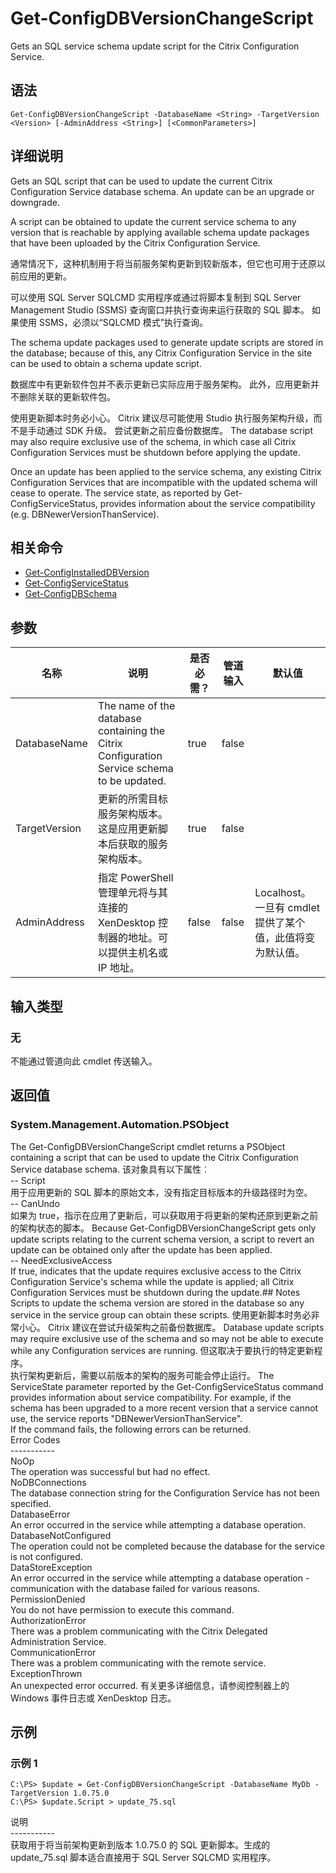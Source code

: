 # Get-ConfigDBVersionChangeScript

Gets an SQL service schema update script for the Citrix Configuration Service.

## 语法

    Get-ConfigDBVersionChangeScript -DatabaseName <String> -TargetVersion <Version> [-AdminAddress <String>] [<CommonParameters>]
    

## 详细说明

Gets an SQL script that can be used to update the current Citrix Configuration Service database schema. An update can be an upgrade or downgrade.

A script can be obtained to update the current service schema to any version that is reachable by applying available schema update packages that have been uploaded by the Citrix Configuration Service.

通常情况下，这种机制用于将当前服务架构更新到较新版本，但它也可用于还原以前应用的更新。

可以使用 SQL Server SQLCMD 实用程序或通过将脚本复制到 SQL Server Management Studio (SSMS) 查询窗口并执行查询来运行获取的 SQL 脚本。 如果使用 SSMS，必须以“SQLCMD 模式”执行查询。

The schema update packages used to generate update scripts are stored in the database; because of this, any Citrix Configuration Service in the site can be used to obtain a schema update script.

数据库中有更新软件包并不表示更新已实际应用于服务架构。 此外，应用更新并不删除关联的更新软件包。

使用更新脚本时务必小心。 Citrix 建议尽可能使用 Studio 执行服务架构升级，而不是手动通过 SDK 升级。 尝试更新之前应备份数据库。 The database script may also require exclusive use of the schema, in which case all Citrix Configuration Services must be shutdown before applying the update.

Once an update has been applied to the service schema, any existing Citrix Configuration Services that are incompatible with the updated schema will cease to operate. The service state, as reported by Get-ConfigServiceStatus, provides information about the service compatibility (e.g. DBNewerVersionThanService).

## 相关命令

- [Get-ConfigInstalledDBVersion](Get-ConfigInstalledDBVersion.html)
- [Get-ConfigServiceStatus](Get-ConfigServiceStatus.html)
- [Get-ConfigDBSchema](Get-ConfigDBSchema.html)

## 参数

| 名称            | 说明                                                                                         | 是否必需？ | 管道输入  | 默认值                                   |
| ------------- | ------------------------------------------------------------------------------------------ | ----- | ----- | ------------------------------------- |
| DatabaseName  | The name of the database containing the Citrix Configuration Service schema to be updated. | true  | false |                                       |
| TargetVersion | 更新的所需目标服务架构版本。这是应用更新脚本后获取的服务架构版本。                                                          | true  | false |                                       |
| AdminAddress  | 指定 PowerShell 管理单元将与其连接的 XenDesktop 控制器的地址。可以提供主机名或 IP 地址。                                 | false | false | Localhost。一旦有 cmdlet 提供了某个值，此值将变为默认值。 |

## 输入类型

### 无

不能通过管道向此 cmdlet 传送输入。

## 返回值

### System.Management.Automation.PSObject

The Get-ConfigDBVersionChangeScript cmdlet returns a PSObject containing a script that can be used to update the Citrix Configuration Service database schema. 该对象具有以下属性︰  
-- Script  
用于应用更新的 SQL 脚本的原始文本，没有指定目标版本的升级路径时为空。  
-- CanUndo  
如果为 true，指示在应用了更新后，可以获取用于将更新的架构还原到更新之前的架构状态的脚本。 Because Get-ConfigDBVersionChangeScript gets only update scripts relating to the current schema version, a script to revert an update can be obtained only after the update has been applied.  
-- NeedExclusiveAccess  
If true, indicates that the update requires exclusive access to the Citrix Configuration Service's schema while the update is applied; all Citrix Configuration Services must be shutdown during the update.## Notes Scripts to update the schema version are stored in the database so any service in the service group can obtain these scripts. 使用更新脚本时务必非常小心。 Citrix 建议在尝试升级架构之前备份数据库。 Database update scripts may require exclusive use of the schema and so may not be able to execute while any Configuration services are running. 但这取决于要执行的特定更新程序。  
执行架构更新后，需要以前版本的架构的服务可能会停止运行。 The ServiceState parameter reported by the Get-ConfigServiceStatus command provides information about service compatibility. For example, if the schema has been upgraded to a more recent version that a service cannot use, the service reports "DBNewerVersionThanService".  
If the command fails, the following errors can be returned.  
Error Codes  
\---\---\-----  
NoOp  
The operation was successful but had no effect.  
NoDBConnections  
The database connection string for the Configuration Service has not been specified.  
DatabaseError  
An error occurred in the service while attempting a database operation.  
DatabaseNotConfigured  
The operation could not be completed because the database for the service is not configured.  
DataStoreException  
An error occurred in the service while attempting a database operation - communication with the database failed for various reasons.  
PermissionDenied  
You do not have permission to execute this command.  
AuthorizationError  
There was a problem communicating with the Citrix Delegated Administration Service.  
CommunicationError  
There was a problem communicating with the remote service.  
ExceptionThrown  
An unexpected error occurred. 有关更多详细信息，请参阅控制器上的 Windows 事件日志或 XenDesktop 日志。

## 示例

### 示例 1

    C:\PS> $update = Get-ConfigDBVersionChangeScript -DatabaseName MyDb -TargetVersion 1.0.75.0
    C:\PS> $update.Script > update_75.sql
    

说明  
\---\---\-----  
获取用于将当前架构更新到版本 1.0.75.0 的 SQL 更新脚本。生成的 update_75.sql 脚本适合直接用于 SQL Server SQLCMD 实用程序。